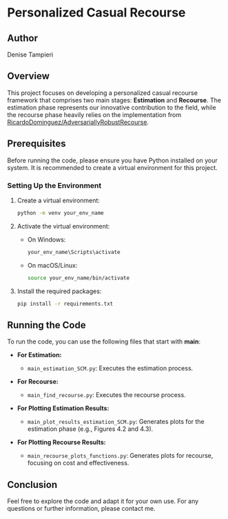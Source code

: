 # Personalized Casual Recourse

## Author
Denise Tampieri

## Overview
This project focuses on developing a personalized casual recourse framework that comprises two main stages: **Estimation** and **Recourse**. The estimation phase represents our innovative contribution to the field, while the recourse phase heavily relies on the implementation from [RicardoDominguez/AdversariallyRobustRecourse](https://github.com/RicardoDominguez/AdversariallyRobustRecourse).

## Prerequisites
Before running the code, please ensure you have Python installed on your system. It is recommended to create a virtual environment for this project.

### Setting Up the Environment
1. Create a virtual environment:
   ```bash
   python -m venv your_env_name
   ```

2. Activate the virtual environment:
   - On Windows:
     ```bash
     your_env_name\Scripts\activate
     ```
   - On macOS/Linux:
     ```bash
     source your_env_name/bin/activate
     ```

3. Install the required packages:
   ```bash
   pip install -r requirements.txt
   ```

## Running the Code
To run the code, you can use the following files that start with **main**:

- **For Estimation:**
  - `main_estimation_SCM.py`: Executes the estimation process.
  
- **For Recourse:**
  - `main_find_recourse.py`: Executes the recourse process.

- **For Plotting Estimation Results:**
  - `main_plot_results_estimation_SCM.py`: Generates plots for the estimation phase (e.g., Figures 4.2 and 4.3).
  
- **For Plotting Recourse Results:**
  - `main_recourse_plots_functions.py`: Generates plots for recourse, focusing on cost and effectiveness.

## Conclusion
Feel free to explore the code and adapt it for your own use. For any questions or further information, please contact me.
```
